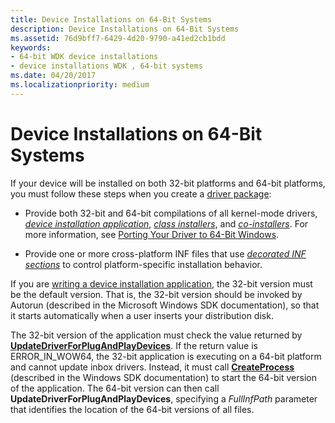 ```yaml
---
title: Device Installations on 64-Bit Systems
description: Device Installations on 64-Bit Systems
ms.assetid: 76d9bff7-6429-4d20-9790-a41ed2cb1bdd
keywords:
- 64-bit WDK device installations
- device installations WDK , 64-bit systems
ms.date: 04/20/2017
ms.localizationpriority: medium
---
```


# Device Installations on 64-Bit Systems





If your device will be installed on both 32-bit platforms and 64-bit platforms, you must follow these steps when you create a [driver package](driver-packages.md):

-   Provide both 32-bit and 64-bit compilations of all kernel-mode drivers, [*device installation application*](https://msdn.microsoft.com/library/windows/hardware/ff556277#wdkgloss-device-installation-application), [*class installers*](https://msdn.microsoft.com/library/windows/hardware/ff556274#wdkgloss-class-installer), and [*co-installers*](https://msdn.microsoft.com/library/windows/hardware/ff556274#wdkgloss-co-installer). For more information, see [Porting Your Driver to 64-Bit Windows](https://msdn.microsoft.com/library/windows/hardware/ff559747).

-   Provide one or more cross-platform INF files that use [*decorated INF sections*](https://msdn.microsoft.com/library/windows/hardware/ff556277#wdkgloss-decorated-inf-section) to control platform-specific installation behavior.

If you are [writing a device installation application](writing-a-device-installation-application.md), the 32-bit version must be the default version. That is, the 32-bit version should be invoked by Autorun (described in the Microsoft Windows SDK documentation), so that it starts automatically when a user inserts your distribution disk.

The 32-bit version of the application must check the value returned by [**UpdateDriverForPlugAndPlayDevices**](https://msdn.microsoft.com/library/windows/hardware/ff553534). If the return value is ERROR_IN_WOW64, the 32-bit application is executing on a 64-bit platform and cannot update inbox drivers. Instead, it must call [**CreateProcess**](https://msdn.microsoft.com/library/windows/desktop/ms682425) (described in the Windows SDK documentation) to start the 64-bit version of the application. The 64-bit version can then call **UpdateDriverForPlugAndPlayDevices**, specifying a *FullInfPath* parameter that identifies the location of the 64-bit versions of all files.

 

 






